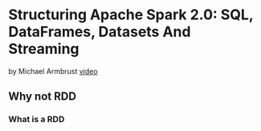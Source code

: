 # Structuring Apache Spark 2.0: SQL, DataFrames, Datasets And Streaming
by Michael Armbrust [video](https://www.youtube.com/watch?v=1a4pgYzeFwE&t=54s)

## Why not RDD

### What is a RDD


